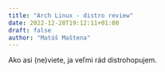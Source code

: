 ```yaml
---
title: "Arch Linux - distro review"
date: 2022-12-28T19:12:11+01:00
draft: false
author: "Matúš Maštena"
---
```

Ako asi (ne)viete, ja veľmi rád distrohopujem.